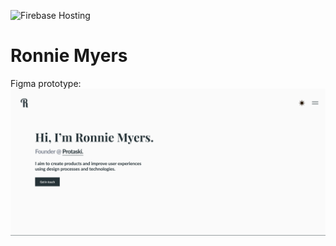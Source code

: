![Firebase Hosting](https://github.com/ronniemyers/ronnie/workflows/Firebase%20Hosting/badge.svg)

# Ronnie Myers

Figma prototype: 
![Preview](/demo/preview.png)